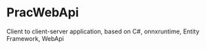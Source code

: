 # PracWebApi
Client to client-server application, based on  C#, onnxruntime, Entity Framework, WebApi
